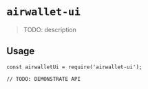 # `airwallet-ui`

> TODO: description

## Usage

```
const airwalletUi = require('airwallet-ui');

// TODO: DEMONSTRATE API
```
